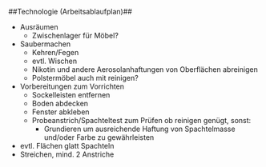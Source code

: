##Technologie (Arbeitsablaufplan)##

* Ausräumen
    * Zwischenlager für Möbel?
* Saubermachen
    * Kehren/Fegen
    * evtl. Wischen
    * Nikotin und andere Aerosolanhaftungen von Oberflächen abreinigen
    * Polstermöbel auch mit reinigen?
* Vorbereitungen zum Vorrichten
    * Sockelleisten entfernen
    * Boden abdecken
    * Fenster abkleben
    * Probeanstrich/Spachteltest zum Prüfen ob reinigen genügt, sonst:
        * Grundieren um ausreichende Haftung von Spachtelmasse und/oder Farbe zu gewährleisten
* evtl. Flächen glatt Spachteln
* Streichen, mind. 2 Anstriche